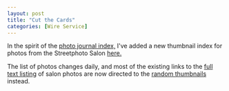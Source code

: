 ```yaml
---
layout: post
title: "Cut the Cards"
categories: [Wire Service]
---
```

In the spirit of the <a href="/photo/journal/">photo journal index,</a> I've added a new thumbnail index for photos from the Streetphoto Salon <a href="/photo/salon/gindex.html">here.</a>

The list of photos changes daily, and most of the existing links to the <a href="/photo/salon/">full text listing</a> of salon photos are now directed to the <a href="/photo/salon/gindex.html">random thumbnails</a> instead.
